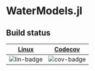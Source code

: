 # WaterModels.jl

## Build status

| [Linux][lin-link] | [Codecov][cov-link] |
| :---------------: | :-------------------: |
| ![lin-badge]      | ![cov-badge]          |

[lin-badge]: https://travis-ci.org/lanl-ansi/WaterModels.jl.svg?branch=master "Travis build status"
[lin-link]: https://travis-ci.org/lanl-ansi/WaterModels.jl "Travis build status"
[cov-badge]: https://codecov.io/gh/lanl-ansi/WaterModels.jl/branch/master/graph/badge.svg
[cov-link]: https://codecov.io/gh/lanl-ansi/WaterModels.jl
